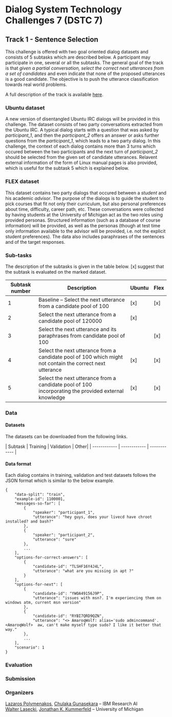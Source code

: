 # Dialog System Technology Challenges 7 (DSTC 7)

## Track 1 - Sentence Selection
This challenge is offered with two goal oriented dialog datasets and consists of 5 subtasks which are described below. A participant may participate in one, several or all the subtasks. The general goal of the track is that *given a partial conversation, select the correct next utterances from a set of candidates* and even indicate that none of the proposed utterances is a good candidate. The objective is to push the utterance classification towards real world problems.

A full description of the track is available [here](http://workshop.colips.org/dstc7/proposals/DSTC%207%20Task%20Description%20-%20NOESIS_final.pdf "here").

### Ubuntu dataset
A new version of disentangled Ubuntu IRC dialogs will be provided in this challenge. The dataset consists of two party conversations extracted from the Ubuntu IRC. A typical dialog starts with a question that was asked by *participant_1*, and then the *participant_2* offers an answer or asks further questions from the *participant_1*, which leads to a two party dialog. In this challenge, the context of each dialog contains more than 3 turns which occured between the two participants and the next turn of *participant_2* should be selected from the given set of candidate utterances. Relavent external information of the form of Linux manual pages is also provided, which is useful for the subtask 5 which is explained below.

### FLEX dataset
This dataset contains two party dialogs that occured between a *student* and his academic *advisor*. The purpose of the dialogs is to guide the student to pick courses that fit not only their curriculum, but also personal preferences about time, difficulty, career path, etc. These conversations were collected by having students at the University of Michigan act as the two roles using provided personas. Structured information (such as a database of course information) will be provided, as well as the personas (though at test time only information available to the advisor will be provided, i.e. not the explicit student preferences). The data also includes paraphrases of the sentences and of the target responses.


### Sub-tasks
The description of the subtasks is given in the table below. [x] suggest that the subtask is evaluated on the marked dataset. 

|Subtask number|  Description | Ubuntu  |Flex   |
|--------------| ------------ | ------------ | ------------ |
|1|Baseline – Select the next utterance from a candidate pool of 100  |  [x] |  [x]  |
|2|Select the next utterance from a candidate pool of 120000  |  [x]  |   |
|3|Select the next utterance and its paraphrases from candidate pool of 100||[x]  |
|4|Select the next utterance from a candidate pool of 100 which might not contain the correct next utterance|  [x] |  [x]  |
|5|Select the next utterance from a candidate pool of 100 incorporating the provided external knowledge|  [x] |  [x]  |

### Data
#### Datasets
The datasets can be downloaded from the following links.

| Subtask  | Training  | Validation   | Other|
| ------------ | ------------ | ------------ |




#### Data format
Each dialog contains in training, validation and test datasets follows the JSON format which is similar to the below example.
```
{
    "data-split": "train",
    "example-id": 1100001,
    "messages-so-far": [
        {
            "speaker": "participant_1",
            "utterance": "hey guys, does your livecd have chroot installed? and bash?"
        },
        {
            "speaker": "participant_2",
            "utterance": "sure"
        },
        ...
    ],
    "options-for-correct-answers": [
        {
            "candidate-id": "TLSHF16Y4J4L",
            "utterance": "what are you missing in apt ?"
        }
    ],
    "options-for-next": [
        {
            "candidate-id": "YWOA49156J9P",
            "utterance": "issues with msn?. I'm experiencing them on windows atm, current msn version"
        },
        {
            "candidate-id": "RYBI7QRD9QZN",
            "utterance": "<> AmaroqWolf: alias='sudo admincommand'.  <AmaroqWolf>  aw, can't make myself type sudo? I like it better that way."
        },
        ...
    ],
    "scenario": 1
}
```

### Evaluation

### Submission

### Organizers
[Lazaros Polymenakos](mailto:lcpolyme@us.ibm.com), [Chulaka Gunasekara](mailto:chulaka.gunasekara@ibm.com) – IBM Research AI <br>
[Walter Lasecki](mailto:wlasecki@umich.edu), [Jonathan K. Kummerfeld](mailto:jkummerf@umich.edu) – University of Michigan
